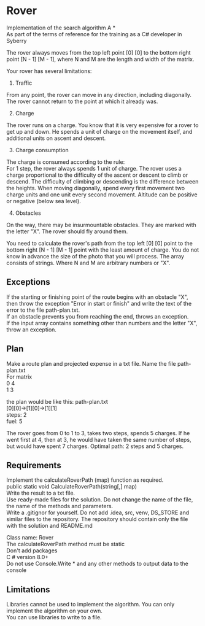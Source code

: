 # Rover

Implementation of the search algorithm A *  
As part of the terms of reference for the training as a C# developer in Syberry

The rover always moves from the top left point [0] [0] to the bottom right point [N - 1] [M - 1], where N and M are the length and width of the matrix.

Your rover has several limitations:

1. Traffic

From any point, the rover can move in any direction, including diagonally. The rover cannot return to the point at which it already was.

2. Charge

The rover runs on a charge. You know that it is very expensive for a rover to get up and down. He spends a unit of charge on the movement itself, and additional units on ascent and descent. 

3. Charge consumption

The charge is consumed according to the rule:  
For 1 step, the rover always spends 1 unit of charge. The rover uses a charge proportional to the difficulty of the ascent or descent to climb or descend. The difficulty of climbing or descending is the difference between the heights. When moving diagonally, spend every first movement two charge units and one unit every second movement. Altitude can be positive or negative (below sea level).

4. Obstacles  

On the way, there may be insurmountable obstacles. They are marked with the letter "X". The rover should fly around them.

You need to calculate the rover's path from the top left [0] [0] point to the bottom right [N - 1] [M - 1] point with the least amount of charge.
You do not know in advance the size of the photo that you will process. The array consists of strings. Where N and M are arbitrary numbers or "X". 

## Exceptions
If the starting or finishing point of the route begins with an obstacle "X", then throw the exception "Error in start or finish" and write the text of the error to the file path-plan.txt.  
If an obstacle prevents you from reaching the end, throws an exception.  
If the input array contains something other than numbers and the letter "X", throw an exception.  

## Plan

Make a route plan and projected expense in a txt file. Name the file path-plan.txt  
For matrix  
0 4  
1 3  

the plan would be like this:
path-plan.txt  
[0][0]->[1][0]->[1][1]  
steps: 2  
fuel: 5  

The rover goes from 0 to 1 to 3, takes two steps, spends 5 charges. If he went first at 4, then at 3, he would have taken the same number of steps, but would have spent 7 charges. Optimal path: 2 steps and 5 charges.

## Requirements  

Implement the calculateRoverPath (map) function as required.  
public static void CalculateRoverPath(string[,] map)  
Write the result to a txt file.  
Use ready-made files for the solution. Do not change the name of the file, the name of the methods and parameters.  
Write a .gitignor for yourself. Do not add .idea, src, venv, DS_STORE and similar files to the repository. The repository should contain only the file with the solution and README.md

Class name: Rover  
The calculateRoverPath method must be static  
Don't add packages  
C # version 8.0+  
Do not use Console.Write * and any other methods to output data to the console  

## Limitations  

Libraries cannot be used to implement the algorithm. You can only implement the algorithm on your own.  
You can use libraries to write to a file.
